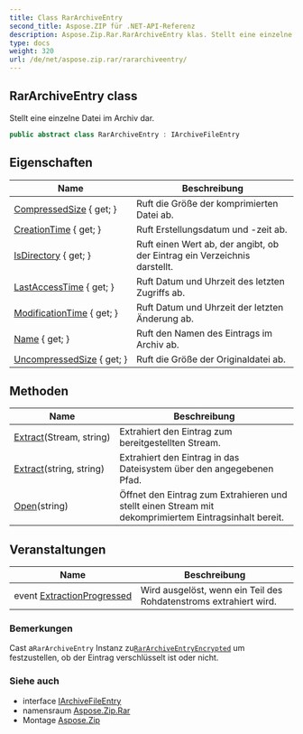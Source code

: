 ```yaml
---
title: Class RarArchiveEntry
second_title: Aspose.ZIP für .NET-API-Referenz
description: Aspose.Zip.Rar.RarArchiveEntry klas. Stellt eine einzelne Datei im Archiv dar.
type: docs
weight: 320
url: /de/net/aspose.zip.rar/rararchiveentry/
---
```

## RarArchiveEntry class

Stellt eine einzelne Datei im Archiv dar.

```csharp
public abstract class RarArchiveEntry : IArchiveFileEntry
```

## Eigenschaften

| Name | Beschreibung |
| --- | --- |
| [CompressedSize](../../aspose.zip.rar/rararchiveentry/compressedsize/) { get; } | Ruft die Größe der komprimierten Datei ab. |
| [CreationTime](../../aspose.zip.rar/rararchiveentry/creationtime/) { get; } | Ruft Erstellungsdatum und -zeit ab. |
| [IsDirectory](../../aspose.zip.rar/rararchiveentry/isdirectory/) { get; } | Ruft einen Wert ab, der angibt, ob der Eintrag ein Verzeichnis darstellt. |
| [LastAccessTime](../../aspose.zip.rar/rararchiveentry/lastaccesstime/) { get; } | Ruft Datum und Uhrzeit des letzten Zugriffs ab. |
| [ModificationTime](../../aspose.zip.rar/rararchiveentry/modificationtime/) { get; } | Ruft Datum und Uhrzeit der letzten Änderung ab. |
| [Name](../../aspose.zip.rar/rararchiveentry/name/) { get; } | Ruft den Namen des Eintrags im Archiv ab. |
| [UncompressedSize](../../aspose.zip.rar/rararchiveentry/uncompressedsize/) { get; } | Ruft die Größe der Originaldatei ab. |

## Methoden

| Name | Beschreibung |
| --- | --- |
| [Extract](../../aspose.zip.rar/rararchiveentry/extract/#extract_1)(Stream, string) | Extrahiert den Eintrag zum bereitgestellten Stream. |
| [Extract](../../aspose.zip.rar/rararchiveentry/extract/#extract)(string, string) | Extrahiert den Eintrag in das Dateisystem über den angegebenen Pfad. |
| [Open](../../aspose.zip.rar/rararchiveentry/open/)(string) | Öffnet den Eintrag zum Extrahieren und stellt einen Stream mit dekomprimiertem Eintragsinhalt bereit. |

## Veranstaltungen

| Name | Beschreibung |
| --- | --- |
| event [ExtractionProgressed](../../aspose.zip.rar/rararchiveentry/extractionprogressed/) | Wird ausgelöst, wenn ein Teil des Rohdatenstroms extrahiert wird. |

### Bemerkungen

Cast a`RarArchiveEntry` Instanz zu[`RarArchiveEntryEncrypted`](../rararchiveentryencrypted/) um festzustellen, ob der Eintrag verschlüsselt ist oder nicht.

### Siehe auch

* interface [IArchiveFileEntry](../../aspose.zip/iarchivefileentry/)
* namensraum [Aspose.Zip.Rar](../../aspose.zip.rar/)
* Montage [Aspose.Zip](../../)


